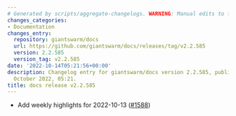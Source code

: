 ```yaml
---
# Generated by scripts/aggregate-changelogs. WARNING: Manual edits to this files will be overwritten.
changes_categories:
- Documentation
changes_entry:
  repository: giantswarm/docs
  url: https://github.com/giantswarm/docs/releases/tag/v2.2.585
  version: 2.2.585
  version_tag: v2.2.585
date: '2022-10-14T05:21:56+00:00'
description: Changelog entry for giantswarm/docs version 2.2.585, published on 14
  October 2022, 05:21.
title: docs release v2.2.585
---
```


- Add weekly highlights for 2022-10-13 ([#1588](https://github.com/giantswarm/docs/pull/1588))
